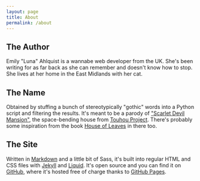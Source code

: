 ```yaml
---
layout: page
title: About
permalink: /about
---
```


## The Author
Emily "Luna" Ahlquist is a wannabe web developer from the UK. She's been writing
for as far back as she can remember and doesn't know how to stop. She lives at
her home in the East Midlands with her cat.

## The Name
Obtained by stuffing a bunch of stereotypically "gothic" words into a
Python script and filtering the results. It's meant to be a parody of
["Scarlet Devil Mansion"](https://en.touhouwiki.net/wiki/Scarlet_Devil_Mansion),
the space-bending house from [Touhou Project](https://en.wikipedia.org/wiki/Touhou_Project). There's probably some inspiration from the book
[House of Leaves](https://en.wikipedia.org/wiki/House_of_Leaves) in there too.

## The Site
Written in [Markdown](https://www.markdownguide.org/) and a little bit of Sass,
it's built into regular HTML and CSS files with [Jekyll](https://jekyllrb.org/)
and [Liquid](https://shopify.github.io/liquid/). It's open source and you can
find it on [GitHub](https://github.com/LunaRoseManor/lunarosemanor.github.io),
where it's hosted free of charge thanks to [GitHub Pages](https://pages.github.com).
